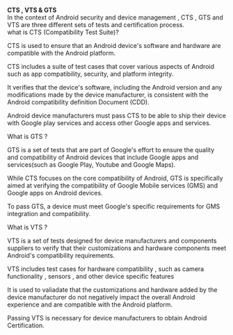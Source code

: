 **CTS , VTS & GTS**\
In the context of Android security and device management , CTS , GTS and VTS are three different sets of tests and certification process.\
what is CTS (Compatibility Test Suite)?

CTS is used to ensure that an Android device's software and hardware are compatible with the Android platform.

CTS includes a suite of test cases that cover various aspects of Android such as app compatibility, security, and platform integrity.

It verifies that the device's software, including the Android version and any modifications made by the device manufacturer, is consistent with the Android compatibility definition Document (CDD).

Android device manufacturers must pass CTS to be able to ship their device with Google play services and access other Google apps and services.

What is GTS ?

GTS is a set of tests that are part of Google's effort to ensure the quality and compatibility of Android devices that include Google apps and services(such as Google Play, Youtube and Google Maps).

While CTS focuses on the core compatibility of Android, GTS is specifically aimed at verifying the compatibility of Google Mobile services (GMS) and Google apps on Android devices.

To pass GTS, a device must meet Google's specific requirements for GMS integration and compatibility.

What is VTS ?

VTS is a set of tests designed for device manufacturers and components suppliers to verify that their customizations and hardware components meet Android's compatibility requirements.

VTS includes test cases for hardware compatibility , such as camera functionality , sensors , and other device specific features

It is used to valiadate that the customizations and hardware added by the device manufacturer do not negatively impact the overall Android experience and are compatible with the Android platform.

Passing VTS is necessary for device manufacturers to obtain Android Certification.
